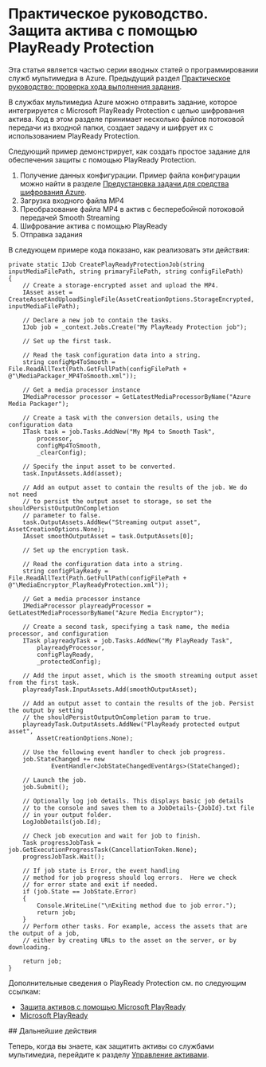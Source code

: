 <properties linkid="develop-media-services-how-to-guides-encrypt-assets" urlDisplayName="Encrypt Assets in Media Services" pageTitle="How to Encrypt Assets in Media Services - Azure" metaKeywords="" description="Learn how to use Microsoft PlayReady Protection to encrypt an asset in Media Services. Code samples are written in C# and use the Media Services SDK for .NET. Code samples are written in C# and use the Media Services SDK for .NET." metaCanonical="" services="media-services" documentationCenter="" title="How to: Protect an Asset with PlayReady Protection" authors="migree" solutions="" manager="" editor="" />

<tags ms.service="media-services" ms.workload="media" ms.tgt_pltfrm="na" ms.devlang="na" ms.topic="article" ms.date="01/01/1900" ms.author="migree"/>

# <a name="playready"></a>Практическое руководство. Защита актива с помощью PlayReady Protection

Эта статья является частью серии вводных статей о программировании служб мультимедиа в Azure. Предыдущий раздел [Практическое руководство: проверка хода выполнения задания][].

В службах мультимедиа Azure можно отправить задание, которое интегрируется с Microsoft PlayReady Protection с целью шифрования актива. Код в этом разделе принимает несколько файлов потоковой передачи из входной папки, создает задачу и шифрует их с использованием PlayReady Protection.

Следующий пример демонстрирует, как создать простое задание для обеспечения защиты с помощью PlayReady Protection.

1.  Получение данных конфигурации. Пример файла конфигурации можно найти в разделе [Предустановка задачи для средства шифрования Azure][].
2.  Загрузка входного файла MP4
3.  Преобразование файла MP4 в актив с бесперебойной потоковой передачей Smooth Streaming
4.  Шифрование актива с помощью PlayReady
5.  Отправка задания

В следующем примере кода показано, как реализовать эти действия:

    private static IJob CreatePlayReadyProtectionJob(string inputMediaFilePath, string primaryFilePath, string configFilePath)
    {
        // Create a storage-encrypted asset and upload the MP4. 
        IAsset asset = CreateAssetAndUploadSingleFile(AssetCreationOptions.StorageEncrypted, inputMediaFilePath);

        // Declare a new job to contain the tasks.
        IJob job = _context.Jobs.Create("My PlayReady Protection job");

        // Set up the first task. 

        // Read the task configuration data into a string. 
        string configMp4ToSmooth = File.ReadAllText(Path.GetFullPath(configFilePath + @"\MediaPackager_MP4ToSmooth.xml"));

        // Get a media processor instance
        IMediaProcessor processor = GetLatestMediaProcessorByName("Azure Media Packager");

        // Create a task with the conversion details, using the configuration data 
        ITask task = job.Tasks.AddNew("My Mp4 to Smooth Task",
            processor,
            configMp4ToSmooth,
            _clearConfig);

        // Specify the input asset to be converted.
        task.InputAssets.Add(asset);

        // Add an output asset to contain the results of the job. We do not need 
        // to persist the output asset to storage, so set the shouldPersistOutputOnCompletion
        // parameter to false. 
        task.OutputAssets.AddNew("Streaming output asset", AssetCreationOptions.None);
        IAsset smoothOutputAsset = task.OutputAssets[0];

        // Set up the encryption task. 

        // Read the configuration data into a string. 
        string configPlayReady = File.ReadAllText(Path.GetFullPath(configFilePath + @"\MediaEncryptor_PlayReadyProtection.xml"));

        // Get a media processor instance
        IMediaProcessor playreadyProcessor = GetLatestMediaProcessorByName("Azure Media Encryptor");

        // Create a second task, specifying a task name, the media processor, and configuration
        ITask playreadyTask = job.Tasks.AddNew("My PlayReady Task",
            playreadyProcessor,
            configPlayReady,
            _protectedConfig);

        // Add the input asset, which is the smooth streaming output asset from the first task. 
        playreadyTask.InputAssets.Add(smoothOutputAsset);

        // Add an output asset to contain the results of the job. Persist the output by setting 
        // the shouldPersistOutputOnCompletion param to true.
        playreadyTask.OutputAssets.AddNew("PlayReady protected output asset",
            AssetCreationOptions.None);

        // Use the following event handler to check job progress. 
        job.StateChanged += new
                EventHandler<JobStateChangedEventArgs>(StateChanged);

        // Launch the job.
        job.Submit();

        // Optionally log job details. This displays basic job details
        // to the console and saves them to a JobDetails-{JobId}.txt file 
        // in your output folder.
        LogJobDetails(job.Id);

        // Check job execution and wait for job to finish. 
        Task progressJobTask = job.GetExecutionProgressTask(CancellationToken.None);
        progressJobTask.Wait();

        // If job state is Error, the event handling 
        // method for job progress should log errors.  Here we check 
        // for error state and exit if needed.
        if (job.State == JobState.Error)
        {
            Console.WriteLine("\nExiting method due to job error.");
            return job;
        }
        // Perform other tasks. For example, access the assets that are the output of a job, 
        // either by creating URLs to the asset on the server, or by downloading. 

        return job;
    }

Дополнительные сведения о PlayReady Protection см. по следующим ссылкам:

-   [Защита активов с помощью Microsoft PlayReady][]
-   [Microsoft PlayReady][]

</p>
## Дальнейшие действия

Теперь, когда вы знаете, как защитить активы со службами мультимедиа, перейдите к разделу [Управление активами][].

  [Практическое руководство: проверка хода выполнения задания]: http://go.microsoft.com/fwlink/?LinkID=301737&clcid=0x409
  [Предустановка задачи для средства шифрования Azure]: http://msdn.microsoft.com/en-us/library/hh973610.aspx
  [Защита активов с помощью Microsoft PlayReady]: http://msdn.microsoft.com/en-us/library/dn189154.aspx
  [Microsoft PlayReady]: http://www.microsoft.com/PlayReady/
  [Управление активами]: http://go.microsoft.com/fwlink/?LinkID=301943&clcid=0x409
